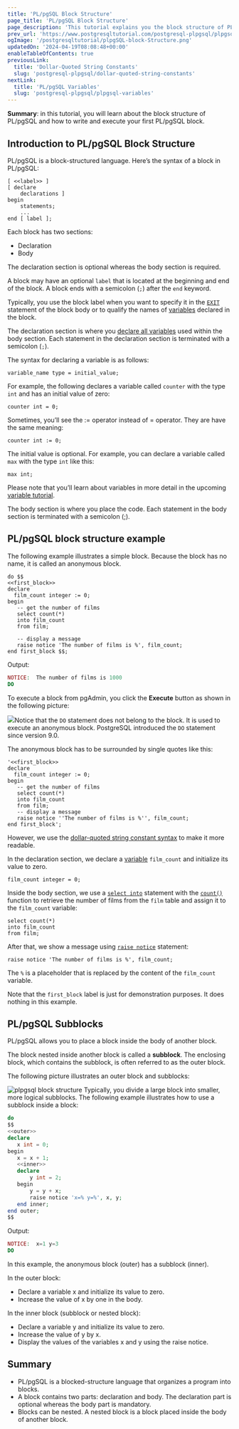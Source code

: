 ```yaml
---
title: 'PL/pgSQL Block Structure'
page_title: 'PL/pgSQL Block Structure'
page_description: 'This tutorial explains you the block structure of PL/pgSQL and shows you step by step how to develop anonymous blocks.'
prev_url: 'https://www.postgresqltutorial.com/postgresql-plpgsql/plpgsql-block-structure/'
ogImage: '/postgresqltutorial/plpgSQL-block-Structure.png'
updatedOn: '2024-04-19T08:08:48+00:00'
enableTableOfContents: true
previousLink:
  title: 'Dollar-Quoted String Constants'
  slug: 'postgresql-plpgsql/dollar-quoted-string-constants'
nextLink:
  title: 'PL/pgSQL Variables'
  slug: 'postgresql-plpgsql/plpgsql-variables'
---
```


**Summary**: in this tutorial, you will learn about the block structure of PL/pgSQL and how to write and execute your first PL/pgSQL block.

## Introduction to PL/pgSQL Block Structure

PL/pgSQL is a block\-structured language. Here’s the syntax of a block in PL/pgSQL:

```pgsql
[ <<label>> ]
[ declare
    declarations ]
begin
    statements;
	...
end [ label ];
```

Each block has two sections:

- Declaration
- Body

The declaration section is optional whereas the body section is required.

A block may have an optional `label` that is located at the beginning and end of the block. A block ends with a semicolon (`;`) after the `end` keyword.

Typically, you use the block label when you want to specify it in the [`EXIT`](plpgsql-exit) statement of the block body or to qualify the names of [variables](plpgsql-variables) declared in the block.

The declaration section is where you [declare all variables](plpgsql-variables) used within the body section. Each statement in the declaration section is terminated with a semicolon (`;`).

The syntax for declaring a variable is as follows:

```pgsql
variable_name type = initial_value;
```

For example, the following declares a variable called `counter` with the type `int` and has an initial value of zero:

```
counter int = 0;
```

Sometimes, you’ll see the :\= operator instead of \= operator. They are have the same meaning:

```
counter int := 0;
```

The initial value is optional. For example, you can declare a variable called `max` with the type `int` like this:

```
max int;
```

Please note that you’ll learn about variables in more detail in the upcoming [variable tutorial](plpgsql-variables).

The body section is where you place the code. Each statement in the body section is terminated with a semicolon (;).

## PL/pgSQL block structure example

The following example illustrates a simple block. Because the block has no name, it is called an anonymous block.

```
do $$
<<first_block>>
declare
  film_count integer := 0;
begin
   -- get the number of films
   select count(*)
   into film_count
   from film;

   -- display a message
   raise notice 'The number of films is %', film_count;
end first_block $$;
```

Output:

```php
NOTICE:  The number of films is 1000
DO
```

To execute a block from pgAdmin, you click the **Execute** button as shown in the following picture:

![](/postgresqltutorial/plpgSQL-block-Structure.png)Notice that the `DO` statement does not belong to the block. It is used to execute an anonymous block. PostgreSQL introduced the `DO` statement since version 9\.0\.

The anonymous block has to be surrounded by single quotes like this:

```pgsql
'<<first_block>>
declare
  film_count integer := 0;
begin
   -- get the number of films
   select count(*)
   into film_count
   from film;
   -- display a message
   raise notice ''The number of films is %'', film_count;
end first_block';
```

However, we use the [dollar\-quoted string constant syntax](dollar-quoted-string-constants) to make it more readable.

In the declaration section, we declare a [variable](plpgsql-variables) `film_count` and initialize its value to zero.

```pgsql
film_count integer = 0;
```

Inside the body section, we use a [`select into`](https://neon.tech/postgresql/plpgsql-select-into/) statement with the [`count()`](../postgresql-aggregate-functions/postgresql-count-function) function to retrieve the number of films from the `film` table and assign it to the `film_count` variable:

```pgsql
select count(*)
into film_count
from film;
```

After that, we show a message using [`raise notice`](plpgsql-errors-messages) statement:

```pgsql
raise notice 'The number of films is %', film_count;
```

The `%` is a placeholder that is replaced by the content of the `film_count` variable.

Note that the `first_block` label is just for demonstration purposes. It does nothing in this example.

## PL/pgSQL Subblocks

PL/pgSQL allows you to place a block inside the body of another block.

The block nested inside another block is called a **subblock**. The enclosing block, which contains the subblock, is often referred to as the outer block.

The following picture illustrates an outer block and subblocks:

![plpgsql block structure](/postgresqltutorial/plpgsql-block-structure.png)
Typically, you divide a large block into smaller, more logical subblocks. The following example illustrates how to use a subblock inside a block:

```php
do
$$
<<outer>>
declare
   x int = 0;
begin
   x = x + 1;
   <<inner>>
   declare
       y int = 2;
   begin
   	   y = y + x;
	   raise notice 'x=% y=%', x, y;
   end inner;
end outer;
$$
```

Output:

```php
NOTICE:  x=1 y=3
DO
```

In this example, the anonymous block (outer) has a subblock (inner).

In the outer block:

- Declare a variable x and initialize its value to zero.
- Increase the value of x by one in the body.

In the inner block (subblock or nested block):

- Declare a variable y and initialize its value to zero.
- Increase the value of y by x.
- Display the values of the variables x and y using the raise notice.

## Summary

- PL/pgSQL is a blocked\-structure language that organizes a program into blocks.
- A block contains two parts: declaration and body. The declaration part is optional whereas the body part is mandatory.
- Blocks can be nested. A nested block is a block placed inside the body of another block.
